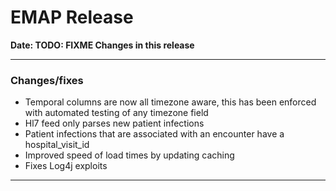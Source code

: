# EMAP Release

**Date: __TODO: FIXME__ Changes in this release**

---


### Changes/fixes

* Temporal columns are now all timezone aware, this has been enforced with automated testing of any timezone field
* Hl7 feed only parses new patient infections
* Patient infections that are associated with an encounter have a hospital_visit_id
* Improved speed of load times by updating caching
* Fixes Log4j exploits

---
<!--
## Data sources



### Repository Versions

| Repository            | Version |
| :-                    | :-:     |
|Hl7-processor          | 2.4     |
|Emap_interchange       | 2.4     |
|Emap-Core              | 2.4     |
|Inform-DB              | 2.4     |
|Hoover                 | 2.4     |
>
